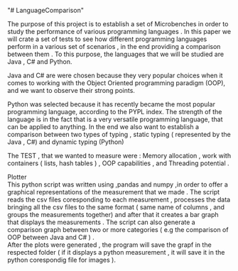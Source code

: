 "# LanguageComparison" 

The purpose of this project is to establish a set of Microbenches in order to study
the performance of various programming languages . In this paper we will crate a set of tests
to see how different programming languages perform in a various set of scenarios , in the end
providing a comparison between them . To this purpose, the languages that we will be studied
are Java , C# and Python.  

Java and C# are were chosen because they very popular choices when it comes to
working with the Object Oriented programming paradigm (OOP), and we want to observe their
strong points.  

Python was selected because it has recently became the most popular programming
language, according to the PYPL index. The strength of the language is in the fact that is a very
versatile programming language, that can be applied to anything.
In the end we also want to establish a comparison between two types of typing , static
typing ( represented by the Java , C#) and dynamic typing (Python)

  
The TEST , that we wanted to measure were : Memory allocation , work with containers ( lists, hash tables ) , OOP capabilities , and Threading potential .

  
Plotter      
This python script was written using ,pandas and numpy ,in order to offer a graphical representations  of the measurement 
that we made . The script reads the csv files coresponding to each measurement , processes the data bringing all 
the csv files to the same format ( same name of columns , and groups the measurements together) and after that 
it creates a bar graph that displays the measurements . The script can also generate a comparison graph
between two or more categories ( e.g the comparison of OOP between Java and C# ) .  
After the plots were generated , the program will save the grapf in the respected folder ( if it displays a python 
measurement , it will save it in the python corespondig file for images ).
  
